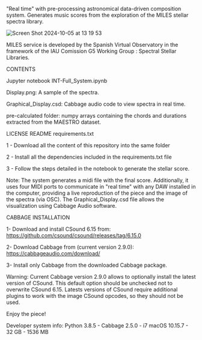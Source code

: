 "Real time" with pre-processing astronomical data-driven composition system.
Generates music scores from the exploration of the MILES stellar spectra library.

![Screen Shot 2024-10-05 at 13 19 53](https://github.com/user-attachments/assets/17fcf5a5-2659-4565-b8f5-ecdc79bb9408)

MILES service is developed by the Spanish Virtual Observatory in the framework of the IAU Comission G5 Working Group : Spectral Stellar Libraries.

CONTENTS

Jupyter notebook INT-Full_System.ipynb

Display.png: A sample of the spectra.

Graphical_Display.csd: Cabbage audio code to view spectra in real time.

pre-calculated folder: numpy arrays containing the chords and durations extracted from the MAESTRO dataset.

LICENSE
README
requirements.txt

1 - Download all the content of this repository into the same folder

2 - Install all the dependencies included in the requirements.txt file

3 - Follow the steps detailed in the notebook to generate the stellar score.

Note: The system generates a midi file with the final score. Additionally, it uses four MIDI ports to communicate in "real time" with any DAW installed in the computer, providing a live reproduction of the piece and the image of the spectra (via OSC). The Graphical_Display.csd file allows the visualization using Cabbage Audio software.

CABBAGE INSTALLATION

1- Download and install CSound 6.15 from: https://github.com/csound/csound/releases/tag/6.15.0

2- Download Cabbage from (current version 2.9.0): https://cabbageaudio.com/download/

3- Install only Cabbage from the downloaded Cabbage package.

Warning: Current Cabbage version 2.9.0 allows to optionally install the latest version of CSound. This default option should be unchecked not to overwrite CSound 6.15. Latests versions of CSound require additional plugins to work with the image CSound opcodes, so they should not be used.


Enjoy the piece!

Developer system info: Python 3.8.5 - Cabbage 2.5.0 - i7 macOS 10.15.7 - 32 GB - 1536 MB

